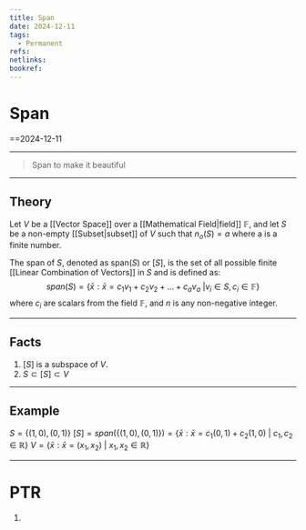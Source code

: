 ```yaml
---
title: Span
date: 2024-12-11
tags:
  - Permanent
refs: 
netlinks: 
bookref:
---
```

# Span
==2024-12-11

---
> Span to make it beautiful
---
## Theory
Let $V$ be a [[Vector Space]] over a [[Mathematical Field|field]] $\mathbb{F}$, and let $S$ be a non-empty [[Subset|subset]] of $V$ such that $n_{o}(S)=a$ where a is a finite number.

The span of $S$, denoted as span$(S)$ or $[S]$, is the set of all possible finite [[Linear Combination of Vectors]] in $S$ and is defined as:
$$
span(S) = \{
\bar{x}:\bar{x}=c_{1}v_{1}+c_{2}v_{2}+\dots+c_{a}v_{a}
\text{ }|v_{i}\in S, c_{i}\in \mathbb{F}
\}
$$
where $c_{i}$ are scalars from the field $\mathbb{F}$, and $n$ is any non-negative integer.

---
## Facts
1. $[S]$ is a subspace of $V$.
2. $S\subset[S]\subset V$
---
## Example
$S=\{(1,0),(0,1)\}$
$[S]= span(\{(1,0),(0,1)\})=\{\bar{x}:\bar{x}=c_{1}(0,1)+c_{2}(1,0)\text{ }|\text{ }c_{1},c_{2}\in \mathbb{R}\}$
$V=\{\bar{x}:\bar{x}=(x_{1},x_{2})\text{ }|\text{ }x_{1},x_{2}\in \mathbb{R}\}$ 


---
# PTR

1. 